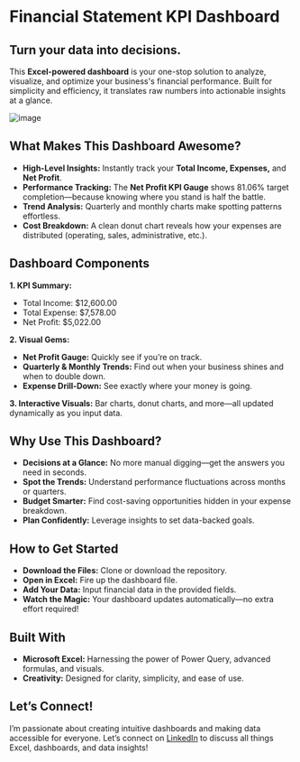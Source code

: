 # Financial Statement KPI Dashboard

## Turn your data into decisions.

This **Excel-powered dashboard** is your one-stop solution to analyze, visualize, and optimize your business's financial performance. Built for simplicity and efficiency, it translates raw numbers into actionable insights at a glance.


![image](https://github.com/user-attachments/assets/ab50a57a-ec83-48fa-9683-62952757b6a4)


## What Makes This Dashboard Awesome?
- **High-Level Insights:** Instantly track your **Total Income, Expenses,** and **Net Profit**.
- **Performance Tracking:** The **Net Profit KPI Gauge** shows 81.06% target completion—because knowing where you stand is half the battle.
- **Trend Analysis:** Quarterly and monthly charts make spotting patterns effortless.
- **Cost Breakdown:** A clean donut chart reveals how your expenses are distributed (operating, sales, administrative, etc.).

## Dashboard Components

**1. KPI Summary:**
- Total Income: $12,600.00
- Total Expense: $7,578.00
- Net Profit: $5,022.00

**2. Visual Gems:**
- **Net Profit Gauge:** Quickly see if you’re on track.
- **Quarterly & Monthly Trends:** Find out when your business shines and when to double down.
- **Expense Drill-Down:** See exactly where your money is going.

**3. Interactive Visuals:** Bar charts, donut charts, and more—all updated dynamically as you input data.

## Why Use This Dashboard?
- **Decisions at a Glance:** No more manual digging—get the answers you need in seconds.
- **Spot the Trends:** Understand performance fluctuations across months or quarters.
- **Budget Smarter:** Find cost-saving opportunities hidden in your expense breakdown.
- **Plan Confidently:** Leverage insights to set data-backed goals.

## How to Get Started
- **Download the Files:** Clone or download the repository.
- **Open in Excel:** Fire up the dashboard file.
- **Add Your Data:** Input financial data in the provided fields.
- **Watch the Magic:** Your dashboard updates automatically—no extra effort required!

## Built With
- **Microsoft Excel:** Harnessing the power of Power Query, advanced formulas, and visuals.
- **Creativity:** Designed for clarity, simplicity, and ease of use.

## Let’s Connect!
I’m passionate about creating intuitive dashboards and making data accessible for everyone. Let’s connect on [LinkedIn](https://www.linkedin.com/in/pooja-pawar-92086217a) to discuss all things Excel, dashboards, and data insights!
